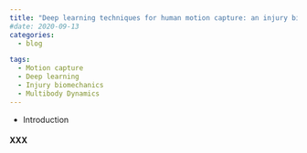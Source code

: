 ```yaml
---
title: "Deep learning techniques for human motion capture: an injury biomechanics perspective"
#date: 2020-09-13
categories:
  - blog

tags:
  - Motion capture
  - Deep learning
  - Injury biomechanics
  - Multibody Dynamics
---
```


- Introduction






#### XXX
